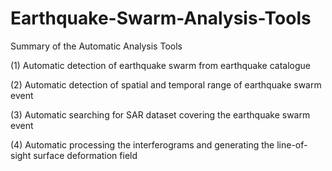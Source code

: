 # Earthquake-Swarm-Analysis-Tools

Summary of the Automatic Analysis Tools

(1) Automatic detection of earthquake swarm from earthquake catalogue

(2) Automatic detection of spatial and temporal range of earthquake swarm event

(3) Automatic searching for SAR dataset covering the earthquake swarm event

(4) Automatic processing the interferograms and generating the line-of-sight surface deformation field


